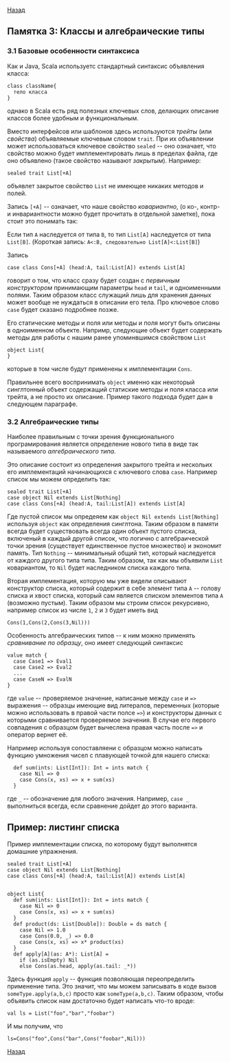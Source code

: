 [Назад](https://macs-club.github.io/ScalaLectures/index)
## Памятка 3: Классы и алгебраические типы
### 3.1 Базовые особенности синтаксиса
Как и Java, Scala используетс стандартный синтаксис объявления класса:

```
class className{
  тело класса
}
```

однако в Scala есть ряд полезных ключевых слов, делающих описание классов более удобным и функциональным.

Вместо интерфейсов или шаблонов здесь используются _трейты_ (или _свойства_) объявляемые ключевым словом `trait`. При их объявлении может использоваться ключевое свойство `sealed` -- оно означает, что свойство можно будет имплементировать лишь в пределах файла, где оно объявлено (такое свойство называют _закрытым_). Например:

```
sealed trait List[+A]
```

объявлет закрытое свойство `List` не имеющее никаких методов и полей.

Запись `[+A]` -- означает, что наше свойство _ковариантно_, (о ко-, контр- и инвариантности можно будет прочитать в отдельной заметке), пока стоит это понимать так:


Если тип `A` наследуется от типа `B`, то тип `List[A]` наследуется от типа `List[B]`. (Короткая запись: `A<:B, следовательно List[A]<:List[B]`)


Запись
 
```
case class Cons[+A] (head:A, tail:List[A]) extends List[A]
```

говорит о том, что класс сразу будет создан с _первичным конструктором_ принимающим параметры `head` и `tail`, и одноименными полями. Таким образом класс служащий лишь для хранения данных может вообще не нуждаться в описании его тела. Про ключевое слово `case` будет сказано подробнее позже.

Его статические методы и поля или методы и поля могут быть описаны в одноименном объекте.
Напримр, следующие объект будет содержать методы для работы с нашим ранее упоминвшимся свойством `List`

```
object List{
}
```

которые в том числе будут применены к имплементации `Cons`.

Правильнее всего воспринимать `object` именно как некоторый синглтонный объект содержащий статиские методы и поля класса или трейта, а не просто их описание. Пример такого подхода будет дан в следующем параграфе.

### 3.2 Алгебраические типы
Наиболее правильным с точки зрения функционального програмирования является определение нового типа в виде так называемого _алгебраического типа_.

Это описание состоит из определения закрытого трейта и нескольих его имплементаций начинающихся с ключевого слова `case`. Например список мы можем определить так:


```
sealed trait List[+A]
case object Nil extends List[Nothing]
case class Cons[+A] (head:A, tail:List[A]) extends List[A]

```

Где пустой список мы опредеяем как `object Nil extends List[Nothing]` используя `object` как определения синглтона. Таким образом в памяти всегда будет существовать всегда один объект пустого списка, включеный в каждый другой список, что логично с алгебраической точки зрения (существует единственное пустое множество) и экономит память. Тип `Nothing` -- минимальный общий тип, который наследуется от каждого другого типа типа. Таким образом, так как мы объявили `List` ковариантом, то `Nil` будет наследником списка каждого типа.

Вторая имплементация, которую мы уже видели описывают конструктор списка, который содержит в себе элемент типа `A` -- голову списка и хвост списка, который сам является списком элементов типа `A` (возможно пустым). Таким образом мы строим список рекурсивно, например список из числе `1`, `2` и `3` будет иметь вид

```
Cons(1,Cons(2,Cons(3,Nil)))
```

Особенность алгебраических типов -- к ним можно применять _сравнивание по образцу_, оно имеет следующий синтаксис
```
value match {
  case Case1 => Eval1
  case Case2 => Eval2
  ...
  case CaseN => EvalN
}
```

где `value` -- проверяемое значение, написаные между `case` и `=>` выражения -- образцы имеющие вид литералов, переменных (которые можно использовать в правой части полсе `=>`) и конструкторы данных с которыми сравнивается проверяемое значения. В случае его первого совпадения с образцом будет вычеслена правая часть после `=>` и оператор вернет её.

Например используя сопоставляени с образцом можно написать функцию умножения чисел с плавующей точкой для нашего списка:

```
  def sum(ints: List[Int]): Int = ints match {
    case Nil => 0
    case Cons(x, xs) => x + sum(xs)
  }
```

где `_` -- обозначение для любого значения. Например, `case _` выполниться всегда, если сравнение дойдет до этого варианта.
## Пример: листинг списка
Пример имплементации списка, по которому будут выполнятся домашние упражнения.

```
sealed trait List[+A]
case object Nil extends List[Nothing]
case class Cons[+A] (head:A, tail:List[A]) extends List[A]


object List{
  def sum(ints: List[Int]): Int = ints match {
    case Nil => 0
    case Cons(x, xs) => x + sum(xs)
  }
  def product(ds: List[Double]): Double = ds match {
    case Nil => 1.0
    case Cons(0.0, _) => 0.0
    case Cons(x, xs) => x* product(xs)
  }
  def apply[A](as: A*): List[A] = 
    if (as.isEmpty) Nil
    else Cons(as.head, apply(as.tail: _*))

``` 

Здесь функция `apply` -- функция позволяющая переопределить применение типа. Это значит, что мы можем записывать в коде вызов `someType.apply(a,b,c)` просто как `someType(a,b,c)`. Таким образом, чтобы объявить список нам достаточно будет написать что-то вроде:

```
val ls = List("foo","bar","foobar")

```

И мы получим, что 


```
ls=Cons("foo",Cons("bar",Cons("foobar",Nil)))
```
[Назад](https://macs-club.github.io/ScalaLectures/index)


